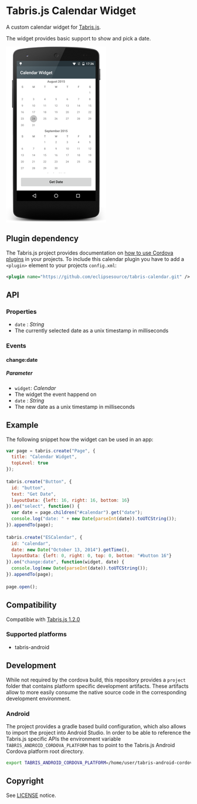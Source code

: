 # Tabris.js Calendar Widget

A custom calendar widget for [Tabris.js](https://tabrisjs.com).

The widget provides basic support to show and pick a date.

![Calendar widget on Android](assets/screenshots/calendar-widget-android.png)
## Plugin dependency

The Tabris.js project provides documentation on [how to use Cordova plugins](https://tabrisjs.com/documentation/latest/build#adding-plugins) in your projects. To include this calendar plugin you have to add a `<plugin>` element to your projects `config.xml`:

```xml
<plugin name="https://github.com/eclipsesource/tabris-calendar.git" />
```

## API

### Properties

* `date` : _String_
 * The currently selected date as a unix timestamp in milliseconds

### Events

#### change:date

##### Parameter
* `widget`: _Calendar_
 * The widget the event happend on
* `date` : _String_
 * The new date as a unix timestamp in milliseconds

## Example

The following snippet how the widget can be used in an app:

```javascript
var page = tabris.create("Page", {
  title: "Calendar Widget",
  topLevel: true
});

tabris.create("Button", {
  id: "button",
  text: "Get Date",
  layoutData: {left: 16, right: 16, bottom: 16}
}).on("select", function() {
  var date = page.children("#calendar").get("date");
  console.log("date: " + new Date(parseInt(date)).toUTCString());
}).appendTo(page);

tabris.create("ESCalendar", {
  id: "calendar",
  date: new Date("October 13, 2014").getTime(),
  layoutData: {left: 0, right: 0, top: 0, bottom: "#button 16"}
}).on("change:date", function(widget, date) {
  console.log(new Date(parseInt(date)).toUTCString());
}).appendTo(page);

page.open();
```

## Compatibility

Compatible with [Tabris.js 1.2.0](https://github.com/eclipsesource/tabris-js/releases/tag/v1.2.0)

### Supported platforms

 * tabris-android

## Development

While not required by the cordova build, this repository provides a `project` folder that contains platform specific development artifacts. These artifacts allow to more easily consume the native source code in the corresponding development environment.

### Android

The project provides a gradle based build configuration, which also allows to import the project into Android Studio. In order to be able to reference the Tabris.js specific APIs the environment variable `TABRIS_ANDROID_CORDOVA_PLATFORM` has to point to the Tabris.js Android Cordova platform root directory.

```bash
export TABRIS_ANDROID_CORDOVA_PLATFORM=/home/user/tabris-android-cordova
```

## Copyright

 See [LICENSE](LICENSE) notice.
